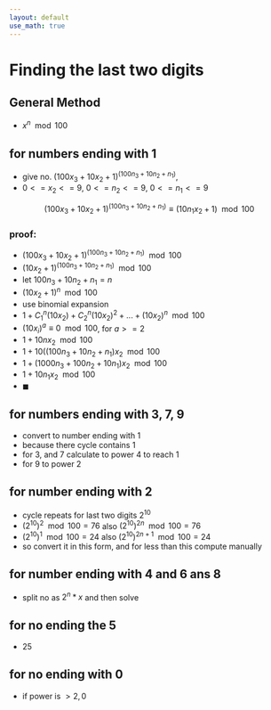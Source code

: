 ```yaml
---
layout: default
use_math: true
---
```

# Finding the last two digits

## General Method 

- $x^n \mod 100$

## for numbers ending with 1

- give no. $(100x_3 + 10x_2 + 1)^{(100n_3 + 10n_2 + n_1)}$,
- $0<=x_2<=9$, $0<=n_2<=9$, $0<=n_1<=9$

$$
(100x_3 + 10x_2 + 1)^{(100n_3 + 10n_2 + n_1)} 
\equiv
(10n_1x_2 + 1)
\mod 100
$$

### proof:

-  $(100x_3 + 10x_2 + 1)^{(100n_3 + 10n_2 + n_1)} \mod 100$
-  $(10x_2 + 1)^{(100n_3 + 10n_2 + n_1)} \mod 100$
-  let $100n_3 + 10n_2 + n_1 = n$
-  $(10x_2 + 1)^{n} \mod 100$
-  use binomial expansion
-  $1 + C_1^n(10x_2) + C_2^n(10x_2)^2 + ... + (10x_2)^n \mod 100$
-  $(10x_i)^a \equiv 0 \mod 100$, for $a >=2$
-  $1 + 10nx_2 \mod 100$
-  $1 + 10((100n_3 + 10n_2 + n_1)x_2 \mod 100$
-  $1 + (1000n_3 + 100n_2 + 10n_1)x_2 \mod 100$
-  $1 + 10n_1x_2 \mod 100$
-  $\blacksquare$

## for numbers ending with 3, 7, 9

- convert to number ending with 1
- because there cycle contains 1
- for 3, and 7 calculate to power 4 to reach 1
- for 9 to power 2

## for number ending with 2

- cycle repeats for last two digits $2^10$
- $(2^{10})^2 \mod 100 = 76$ also  $(2^{10})^{2n} \mod 100 = 76$
- $(2^{10})^1 \mod 100 = 24$ also  $(2^{10})^{2n+1} \mod 100 = 24$
- so convert it in this form, and for less than this compute manually

## for number ending with 4 and 6 ans 8

- split no as $2^n*x$ and then solve

## for no ending the 5

- 25

## for no ending with 0

- if power is $>2, 0$
